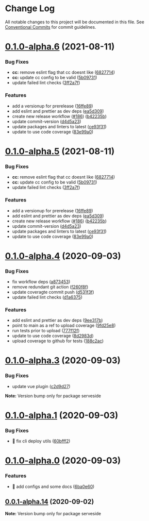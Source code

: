 # Change Log

All notable changes to this project will be documented in this file.
See [Conventional Commits](https://conventionalcommits.org) for commit guidelines.

# [0.1.0-alpha.6](https://github.com/serveside/serveside/compare/v0.1.0-alpha.4...v0.1.0-alpha.6) (2021-08-11)


### Bug Fixes

* **cc:** remove eslint flag that cc doesnt like ([6827714](https://github.com/serveside/serveside/commit/68277146f05307e3d3784b4792c08b4352e7868f))
* **cc:** update cc config to be valid ([5b09731](https://github.com/serveside/serveside/commit/5b097316ec6adebaeeeec578160d4171bd1e77b6))
* update failed lint checks ([3ff2a7f](https://github.com/serveside/serveside/commit/3ff2a7f4b39c255f6cba61fa6675204c38b001e2))


### Features

* add a versionup for prerelease ([16ffe89](https://github.com/serveside/serveside/commit/16ffe8960e9cbf50eddfcd828be66142ef5a50e0))
* add eslint and prettier as dev deps ([ea5d309](https://github.com/serveside/serveside/commit/ea5d309e0d4bafcf1e543490bf699a05f2a2fac6))
* create new release workflow ([#186](https://github.com/serveside/serveside/issues/186)) ([b42235b](https://github.com/serveside/serveside/commit/b42235b8be055c48ebe01e05d0d82b5bc62fc76e))
* update commit-version ([d4d5a23](https://github.com/serveside/serveside/commit/d4d5a2371c57a0b1446d3d1268e5cb7ba00fe6cc))
* update packages and linters to latest ([ce93f31](https://github.com/serveside/serveside/commit/ce93f31d740106f62285acb9dd076066ae250390))
* update to use code coverage ([83e99a0](https://github.com/serveside/serveside/commit/83e99a0978c0f05b1fdf00ac7bdc038c3261eccb))





# [0.1.0-alpha.5](https://github.com/serveside/serveside/compare/v0.1.0-alpha.4...v0.1.0-alpha.5) (2021-08-11)


### Bug Fixes

* **cc:** remove eslint flag that cc doesnt like ([6827714](https://github.com/serveside/serveside/commit/68277146f05307e3d3784b4792c08b4352e7868f))
* **cc:** update cc config to be valid ([5b09731](https://github.com/serveside/serveside/commit/5b097316ec6adebaeeeec578160d4171bd1e77b6))
* update failed lint checks ([3ff2a7f](https://github.com/serveside/serveside/commit/3ff2a7f4b39c255f6cba61fa6675204c38b001e2))


### Features

* add a versionup for prerelease ([16ffe89](https://github.com/serveside/serveside/commit/16ffe8960e9cbf50eddfcd828be66142ef5a50e0))
* add eslint and prettier as dev deps ([ea5d309](https://github.com/serveside/serveside/commit/ea5d309e0d4bafcf1e543490bf699a05f2a2fac6))
* create new release workflow ([#186](https://github.com/serveside/serveside/issues/186)) ([b42235b](https://github.com/serveside/serveside/commit/b42235b8be055c48ebe01e05d0d82b5bc62fc76e))
* update commit-version ([d4d5a23](https://github.com/serveside/serveside/commit/d4d5a2371c57a0b1446d3d1268e5cb7ba00fe6cc))
* update packages and linters to latest ([ce93f31](https://github.com/serveside/serveside/commit/ce93f31d740106f62285acb9dd076066ae250390))
* update to use code coverage ([83e99a0](https://github.com/serveside/serveside/commit/83e99a0978c0f05b1fdf00ac7bdc038c3261eccb))





# [0.1.0-alpha.4](https://github.com/serveside/serveside/compare/v0.1.0-alpha.3...v0.1.0-alpha.4) (2020-09-03)


### Bug Fixes

* fix workflow deps ([a873453](https://github.com/serveside/serveside/commit/a873453f81b8c9a282d9f3af7765038b08c4797d))
* remove redundant git action ([f260f8f](https://github.com/serveside/serveside/commit/f260f8fc4b372bbe3bbfb2850f0630f3369dc5ae))
* update coveragte commit push ([d531f3f](https://github.com/serveside/serveside/commit/d531f3f0a4f32ae1c9e7a369e7c2bb91ffc0b8d3))
* update failed lint checks ([d1a6375](https://github.com/serveside/serveside/commit/d1a6375a0051c4e9af08d63b5df53f648bff74fd))


### Features

* add eslint and prettier as dev deps ([9ee317b](https://github.com/serveside/serveside/commit/9ee317bfa771c1652234d9b2af3efaf36f5625d1))
* point to main as a ref to upload coverage ([9fd25e8](https://github.com/serveside/serveside/commit/9fd25e85745de782911cf4989aefea4600e91a4d))
* run tests prior to upload ([777f12f](https://github.com/serveside/serveside/commit/777f12f68e7071a8193e47abd4c3d29d8856a2aa))
* update to use code coverage ([8d2983d](https://github.com/serveside/serveside/commit/8d2983dc9bf5b4b3bbd2f915efadfbaa959f39df))
* upload coverage to github for tests ([188c2ac](https://github.com/serveside/serveside/commit/188c2ac287af20aee4aec1153cdfdad54e383d30))





# [0.1.0-alpha.3](https://github.com/serveside/serveside/compare/v0.1.0-alpha.2...v0.1.0-alpha.3) (2020-09-03)


### Bug Fixes

* update vue plugin ([c2d9d27](https://github.com/serveside/serveside/commit/c2d9d276be7b269910da2cf417d3bc83c382897c))







**Note:** Version bump only for package serveside





# [0.1.0-alpha.1](https://github.com/serveside/serveside/compare/v0.1.0-alpha.0...v0.1.0-alpha.1) (2020-09-03)


### Bug Fixes

* 🐛 fix cli deploy utils ([60bfff2](https://github.com/serveside/serveside/commit/60bfff20a6b36d87e3ace1ae8f722016951af4de))





# [0.1.0-alpha.0](https://github.com/serveside/serveside/compare/v0.0.1-alpha.14...v0.1.0-alpha.0) (2020-09-03)


### Features

* 🎸 add configs and some docs ([6ba0e60](https://github.com/serveside/serveside/commit/6ba0e60c2795ac2a5145d8a01e8587dbf694fafd))





## [0.0.1-alpha.14](https://github.com/serveside/serveside/compare/v0.0.1-alpha.13...v0.0.1-alpha.14) (2020-09-02)

**Note:** Version bump only for package serveside
